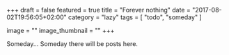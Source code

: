 +++
draft = false
featured = true
title = "Forever nothing"
date = "2017-08-02T19:56:05+02:00"
category = "lazy"
tags = [ "todo", "someday" ]

image = ""
image_thumbnail = ""
+++

Someday... Someday there will be posts here.
